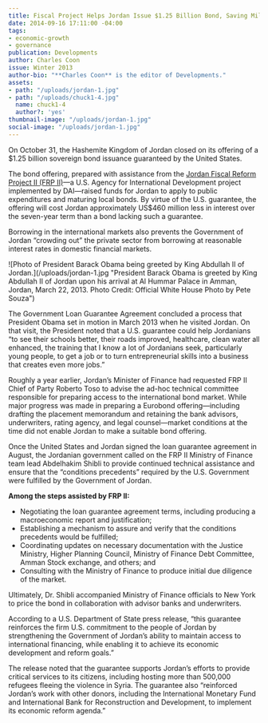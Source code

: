 ```yaml
---
title: Fiscal Project Helps Jordan Issue $1.25 Billion Bond, Saving Millions for Development
date: 2014-09-16 17:11:00 -04:00
tags:
- economic-growth
- governance
publication: Developments
author: Charles Coon
issue: Winter 2013
author-bio: "**Charles Coon** is the editor of Developments."
assets:
- path: "/uploads/jordan-1.jpg"
- path: "/uploads/chuck1-4.jpg"
  name: chuck1-4
  author?: 'yes'
thumbnail-image: "/uploads/jordan-1.jpg"
social-image: "/uploads/jordan-1.jpg"
---
```


<p>On October 31, the Hashemite Kingdom of Jordan closed on its offering of a $1.25 billion sovereign bond issuance guaranteed by the United States.</p>



<p>The bond offering, prepared with assistance from the <a href="http://dai.com/our-work/projects/jordan-fiscal-reform-project-ii-and-bridge-activity-frp-ii-frp-bridge">Jordan Fiscal Reform Project II (FRP II)</a>—a U.S. Agency for International Development project implemented by DAI—raised funds for Jordan to apply to public expenditures and maturing local bonds. By virtue of the U.S. guarantee, the offering will cost Jordan approximately US$460 million less in interest over the seven-year term than a bond lacking such a guarantee.</p>
<p>Borrowing in the international markets also prevents the Government of Jordan “crowding out” the private sector from borrowing at reasonable interest rates in domestic financial markets.</p>
![Photo of President Barack Obama being greeted by King Abdullah II of Jordan.](/uploads/jordan-1.jpg "President Barack Obama is greeted by King Abdullah II of Jordan upon his arrival at Al Hummar Palace in Amman, Jordan, March 22, 2013. Photo Credit: Official White House Photo by Pete Souza") 
<p>The Government Loan Guarantee Agreement concluded a process that President Obama set in motion in March 2013 when he visited Jordan. On that visit, the President noted that a U.S. guarantee could help Jordanians “to see their schools better, their roads improved, healthcare, clean water all enhanced, the training that I know a lot of Jordanians seek, particularly young people, to get a job or to turn entrepreneurial skills into a business that creates even more jobs.”</p>
<p>Roughly a year earlier, Jordan’s Minister of Finance had requested FRP II Chief of Party Roberto Toso to advise the ad-hoc technical committee responsible for preparing access to the international bond market. While major progress was made in preparing a Eurobond offering—including drafting the placement memorandum and retaining the bank advisors, underwriters, rating agency, and legal counsel—market conditions at the time did not enable Jordan to make a suitable bond offering.</p>
<p>Once the United States and Jordan signed the loan guarantee agreement in August, the Jordanian government called on the FRP II Ministry of Finance team lead Abdelhakim Shibli to provide continued technical assistance and ensure that the “conditions precedents” required by the U.S. Government were fulfilled by the Government of Jordan.</p>
<p><strong>Among the steps assisted by FRP II:</strong></p>
<ul>
  <li>Negotiating the loan guarantee agreement terms, including producing a macroeconomic report and justification; </li>
  <li>Establishing a mechanism to assure and verify that the conditions precedents would be fulfilled; </li>
  <li>Coordinating updates on necessary documentation with the Justice Ministry, Higher Planning Council, Ministry of Finance Debt Committee, Amman Stock exchange, and others; and </li>
  <li>Consulting with the Ministry of Finance to produce initial due diligence of the market.</li>
</ul>
<p>Ultimately, Dr. Shibli accompanied Ministry of Finance officials to New York to price the bond in collaboration with advisor banks and underwriters.</p>
<p>According to a U.S. Department of State press release, “this guarantee reinforces the firm U.S. commitment to the people of Jordan by strengthening the Government of Jordan’s ability to maintain access to international financing, while enabling it to achieve its economic development and reform goals.”</p>
<p>The release noted that the guarantee supports Jordan’s efforts to provide critical services to its citizens, including hosting more than 500,000 refugees fleeing the violence in Syria. The guarantee also “reinforced Jordan’s work with other donors, including the International Monetary Fund and International Bank for Reconstruction and Development, to implement its economic reform agenda.”</p>
